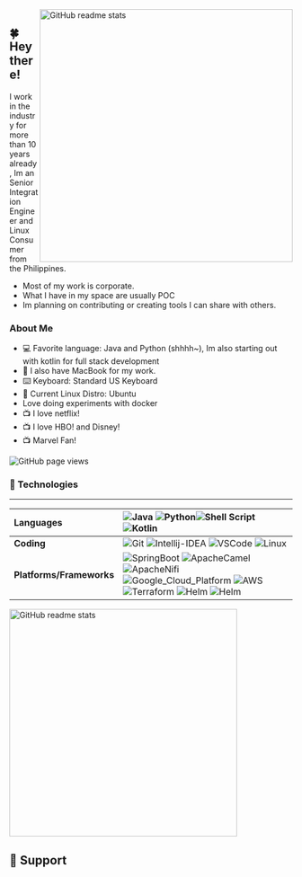 
<img src="https://github-readme-stats.vercel.app/api?username=markortiz905&theme=onedark&show_icons=true&include_all_commits=true&hide_border=true&hide=issues&custom_title=Mark Ortiz Stats&title_color=a9b665&icon_color=e3a84e&text_color=dfbf8e&bg_color=282828&count_private=true" alt="GitHub readme stats" width=450px align=right>

## 🍀 Hey there!

I work in the industry for more than 10 years already, Im an Senior Integration Engineer and Linux Consumer from the Philippines.
* Most of my work is corporate.
* What I have in my space are usually POC 
* Im planning on contributing or creating tools I can share with others. 

### About Me

- :computer: Favorite language: Java and Python (shhhh~), Im also starting out with kotlin for full stack development
- :apple: I also have MacBook for my work.
- ⌨️ Keyboard: Standard US Keyboard
- :penguin: Current Linux Distro: Ubuntu
- Love doing experiments with docker 
- :tv: I love netflix! 
- :tv: I love HBO! and Disney!
- :tv: Marvel Fan! 


<img src="https://komarev.com/ghpvc/?username=mortiz905&color=45707a&style=flat-square" alt="GitHub page views">


### 🔨 Technologies

---
Languages | ![Java](https://img.shields.io/badge/java-%2357A143.svg?style=for-the-badge&logo=java&logoColor=white) ![Python](https://img.shields.io/badge/python-%233776AB.svg?style=for-the-badge&logo=python&logoColor=white)![Shell Script](https://img.shields.io/badge/shell_script-%23121011.svg?style=for-the-badge&logo=gnu-bash&logoColor=white) ![Kotlin](https://img.shields.io/badge/kotlin-%2357A143.svg?style=for-the-badge&logo=java&logoColor=white)
:--- | :---
**Coding** | ![Git](https://img.shields.io/badge/git-%23F05033.svg?style=for-the-badge&logo=git&logoColor=white) ![Intellij-IDEA](https://img.shields.io/badge/Intellij-IDEA-%2357A143.svg?style=for-the-badge&logo=Intellij-idea&logoColor=white) ![VSCode](https://img.shields.io/badge/VisualStudio-%23000000.svg?style=for-the-badge&logo=VisualStudio&logoColor=white) ![Linux](https://img.shields.io/badge/Linux-FCC624?style=for-the-badge&logo=linux&logoColor=black)
**Platforms/Frameworks** | ![SpringBoot](https://img.shields.io/badge/SpringBoot-%23FFFFFF.svg?style=for-the-badge&logo=SpringBoot&logoColor=%2357A143) ![ApacheCamel](https://img.shields.io/badge/ApacheCamel-%2357A143.svg?style=for-the-badge&logo=ApacheCamel&logoColor=#FFFFFF) ![ApacheNifi](https://img.shields.io/badge/apache-nifi-%2357A143.svg?style=for-the-badge&logo=apache-nifi&logoColor=#FFFFFF) ![Google_Cloud_Platform](https://img.shields.io/badge/Google_Cloud_Platform-%23000000.svg?style=for-the-badge&logo=google-cloud&logoColor=#FFD700) ![AWS](https://img.shields.io/badge/AWS-%23000000.svg?style=for-the-badge&logo=amazon&logoColor=#FFD700) ![Terraform](https://img.shields.io/badge/Terraform-%23000000.svg?style=for-the-badge&logo=Terraform&logoColor=#FFD700) ![Helm](https://img.shields.io/badge/Helm-%23000000.svg?style=for-the-badge&logo=Helm&logoColor=#FFD700) ![Helm](https://img.shields.io/badge/kubernetes-%23000000.svg?style=for-the-badge&logo=kubernetes&logoColor=#FFD700) 

<img src="https://github-readme-stats.vercel.app/api/top-langs/?username=markortiz905&layout=compact&theme=onedark&langs_count=6&hide_border=true&hide=jupyter%20notebook,vim%20script,roff,css,scheme,scss&title_color=a9b665&icon_color=e3a84e&text_color=dfbf8e&bg_color=282828&custom_title=My&nbsp;Language&nbsp;Stats" alt="GitHub readme stats" width=405px>

<br>

## 🎁 Support

